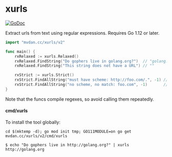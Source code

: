 # xurls

[![GoDoc](https://godoc.org/mvdan.cc/xurls?status.svg)](https://godoc.org/mvdan.cc/xurls)

Extract urls from text using regular expressions. Requires Go 1.12 or later.

```go
import "mvdan.cc/xurls/v2"

func main() {
	rxRelaxed := xurls.Relaxed()
	rxRelaxed.FindString("Do gophers live in golang.org?")  // "golang.org"
	rxRelaxed.FindString("This string does not have a URL") // ""

	rxStrict := xurls.Strict()
	rxStrict.FindAllString("must have scheme: http://foo.com/.", -1) // []string{"http://foo.com/"}
	rxStrict.FindAllString("no scheme, no match: foo.com", -1)       // []string{}
}
```

Note that the funcs compile regexes, so avoid calling them repeatedly.

#### cmd/xurls

To install the tool globally:

	cd $(mktemp -d); go mod init tmp; GO111MODULE=on go get mvdan.cc/xurls/v2/cmd/xurls

```shell
$ echo "Do gophers live in http://golang.org?" | xurls
http://golang.org
```
